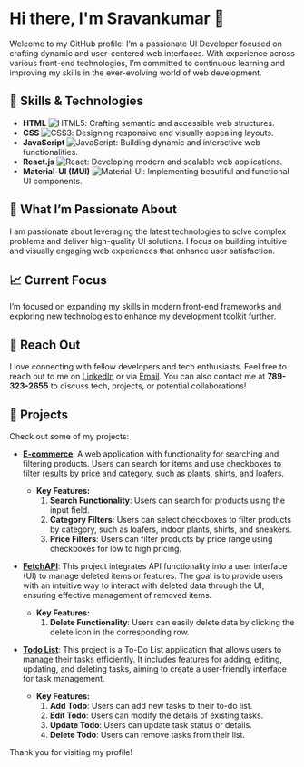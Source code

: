 # Hi there, I'm Sravankumar 👋

Welcome to my GitHub profile! I’m a passionate UI Developer focused on crafting dynamic and user-centered web interfaces. With experience across various front-end technologies, I’m committed to continuous learning and improving my skills in the ever-evolving world of web development.

## 🚀 Skills & Technologies

- **HTML** ![HTML5](https://img.shields.io/badge/HTML5-E34F26?style=flat&logo=html5&logoColor=white): Crafting semantic and accessible web structures.
- **CSS** ![CSS3](https://img.shields.io/badge/CSS3-1572B6?style=flat&logo=css3&logoColor=white): Designing responsive and visually appealing layouts.
- **JavaScript** ![JavaScript](https://img.shields.io/badge/JavaScript-F7DF1C?style=flat&logo=javascript&logoColor=black): Building dynamic and interactive web functionalities.
- **React.js** ![React](https://img.shields.io/badge/React-61DAFB?style=flat&logo=react&logoColor=black): Developing modern and scalable web applications.
- **Material-UI (MUI)** ![Material-UI](https://img.shields.io/badge/Material--UI-0081CB?style=flat&logo=mui&logoColor=white): Implementing beautiful and functional UI components.

## 🌟 What I’m Passionate About

I am passionate about leveraging the latest technologies to solve complex problems and deliver high-quality UI solutions. I focus on building intuitive and visually engaging web experiences that enhance user satisfaction.

## 📈 Current Focus

I’m focused on expanding my skills in modern front-end frameworks and exploring new technologies to enhance my development toolkit further.

## 💬 Reach Out   

I love connecting with fellow developers and tech enthusiasts. Feel free to reach out to me on [LinkedIn](https://www.linkedin.com/in/sravand1/) or via [Email](mailto:sravankumar5900@gmail.com). You can also contact me at **789-323-2655** to discuss tech, projects, or potential collaborations!

## 📂 Projects

Check out some of my projects:

- **[E-commerce](https://gilded-chebakia-5ba6a7.netlify.app/)**: A web application with functionality for searching and filtering products. Users can search for items and use checkboxes to filter results by price and category, such as plants, shirts, and loafers.
  - **Key Features:**
    1. **Search Functionality**: Users can search for products using the input field.
    2. **Category Filters**: Users can select checkboxes to filter products by category, such as loafers, indoor plants, shirts, and sneakers.
    3. **Price Filters**: Users can filter products by price range using checkboxes for low to high pricing.

- **[FetchAPI](https://roaring-belekoy-8b6c48.netlify.app/)**: This project integrates API functionality into a user interface (UI) to manage deleted items or features. The goal is to provide users with an intuitive way to interact with deleted data through the UI, ensuring effective management of removed items.
  - **Key Features:**
    1. **Delete Functionality**: Users can easily delete data by clicking the delete icon in the corresponding row.

- **[Todo List](https://adding-element-table.netlify.app/)**: This project is a To-Do List application that allows users to manage their tasks efficiently. It includes features for adding, editing, updating, and deleting tasks, aiming to create a user-friendly interface for task management.
  - **Key Features:**
    1. **Add Todo**: Users can add new tasks to their to-do list.
    2. **Edit Todo**: Users can modify the details of existing tasks.
    3. **Update Todo**: Users can update task status or details.
    4. **Delete Todo**: Users can remove tasks from their list.


Thank you for visiting my profile!
